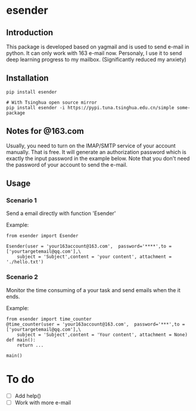 # esender
## Introduction
This package is developed based on yagmail and is used to send e-mail in python. It can only work with 163 e-mail now. Personaly, I use it to send deep learning progress to my mailbox. (Significantly reduced my anxiety)  
## Installation
```
pip install esender

# With Tsinghua open source mirror
pip install esender -i https://pypi.tuna.tsinghua.edu.cn/simple some-package
```
## Notes for @163.com 
Usually, you need to turn on the IMAP/SMTP service of your account manually. That is free. It will generate an authorization password which is exactly the input password in the example below. Note that you don't need the password of your account to send the e-mail.

## Usage

### Scenario 1
Send a email directly with function 'Esender'

Example:
```
from esender import Esender

Esender(user = 'your163account@163.com',  password='****',to = ['yourtargetemail@qq.com'],\
    subject = 'Subject',content = 'your content', attachment = './hello.txt')
```
### Scenario 2
Monitor the time consuming of a your task and send emails when the it ends.  

Example:
```
from esender import time_counter
@time_counter(user = 'your163account@163.com',  password='***',to = ['yourtargetemail@qq.com'],\
    subject = 'Subject',content = 'Your content', attachment = None)
def main():
    return ...

main()
```

# To do
- [ ] Add help()  
- [ ] Work with more e-mail